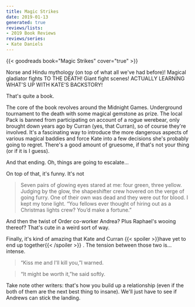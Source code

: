 ```yaml
---
title: Magic Strikes
date: 2019-01-13
generated: true
reviews/lists:
- 2019 Book Reviews
reviews/series:
- Kate Daniels
---
```

{{< goodreads book="Magic Strikes" cover="true" >}}

Norse and Hindu mythology (on top of what all we've had before)! Magical gladiator fights TO THE DEATH! Giant fight scenes! ACTUALLY LEARNING WHAT'S UP WITH KATE'S BACKSTORY!  

That's quite a book.  

<!--more-->

The core of the book revolves around the Midnight Games. Underground tournament to the death with some magical gemstone as prize. The local Pack is banned from participating on account of a rogue werebear, only brought down years ago by Curran (yes, that Curran), so of course they're involved. It's a fascinating way to introduce the more dangerous aspects of various magical baddies and force Kate into a few decisions she's probably going to regret. There's a good amount of gruesome, if that's not your thing (or if it is I guess).  

And that ending. Oh, things are going to escalate...  

On top of that, it's funny. It's not  

> Seven pairs of glowing eyes stared at me: four green, three yellow. Judging by the glow, the shapeshifter crew hovered on the verge of going furry. One of their own was dead and they were out for blood. I kept my tone light. “You fellows ever thought of hiring out as a Christmas lights crew? You’d make a fortune.”

And then the twist of Order co-worker Andrea? Plus Raphael's wooing thereof? That's cute in a weird sort of way.  

Finally, it's kind of amazing that Kate and Curran  {{< spoiler >}}have yet to end up together{{< /spoiler >}}  . The tension between those two is... intense.  

>  “Kiss me and I'll kill you,”I warned.  

>  “It might be worth it,”he said softly.  

Take note other writers: that's how you build up a relationship (even if the both of them are the next best thing to insane). We'll just have to see if Andrews can stick the landing.


